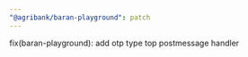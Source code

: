 ```yaml
---
"@agribank/baran-playground": patch
---
```


fix(baran-playground): add otp type top postmessage handler
